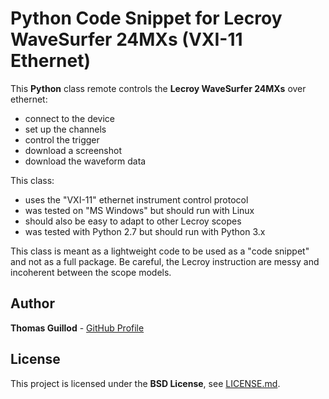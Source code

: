 # Python Code Snippet for Lecroy WaveSurfer 24MXs (VXI-11 Ethernet)

This **Python** class remote controls the **Lecroy WaveSurfer 24MXs** over ethernet:
* connect to the device
* set up the channels
* control the trigger
* download a screenshot
* download the waveform data

This class:
* uses the "VXI-11" ethernet instrument control protocol
* was tested on "MS Windows" but should run with Linux
* should also be easy to adapt to other Lecroy scopes
* was tested with Python 2.7 but should run with Python 3.x

This class is meant as a lightweight code to be used as a "code snippet" and not as a full package.
Be careful, the Lecroy instruction are messy and incoherent between the scope models.

## Author

**Thomas Guillod** - [GitHub Profile](https://github.com/otvam)

## License

This project is licensed under the **BSD License**, see [LICENSE.md](LICENSE.md).
